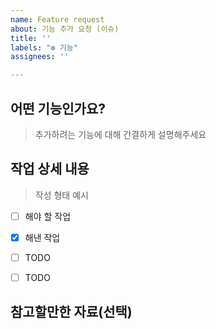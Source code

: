 ```yaml
---
name: Feature request
about: 기능 추가 요청 (이슈)
title: ''
labels: "❇️ 기능"
assignees: ''

---
```


## 어떤 기능인가요?

> 추가하려는 기능에 대해 간결하게 설명해주세요

## 작업 상세 내용

> 작성 형태 예시  
- [ ] 해야 할 작업 
- [X] 해낸 작업

- [ ] TODO
- [ ] TODO

## 참고할만한 자료(선택)
